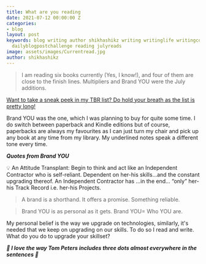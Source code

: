 ```yaml
---
title: What are you reading
date: 2021-07-12 00:00:00 Z
categories:
- blog
layout: post
keywords: blog writing author shikhashikz writing writinglife writingcommunity dailyblogpost
  dailyblogpostchallenge reading julyreads
image: assets/images/Currentread.jpg
author: shikhashikz
---
```


>I am reading six books currently (Yes, I know!), and four of them are close to the finish lines. Multipliers and Brand YOU were the July additions.
>

[Want to take a sneak peek in my TBR list? Do hold your breath as the list is pretty long!](https://shikhashikz.com/Learning-Resource-List/)

Brand YOU was the one, which I was planning to buy for quite some time. I do switch between paperback and Kindle editions but of course, paperbacks are always my favourites as I can just turn my chair and pick up any book at any time from my library. My underlined notes speak a different tone every time.

***Quotes from Brand YOU***

💡 An Attitude Transplant: Begin to think and act like an Independent Contractor who is self-reliant. Dependent on her-his skills…and the constant upgrading thereof. An Independent Contractor has …in the end… “only” her-his Track Record i.e. her-his Projects.

>A brand is a shorthand. It offers a promise. Something reliable.
>

>Brand YOU is as personal as it gets. Brand YOU= Who YOU are.
>

My personal belief is the way we upgrade on technologies, similarly, it's needed that we keep on upgrading on our skills. To do so I read and write. What do you do to upgrade your skillset?

***💖 I love the way Tom Peters includes three dots almost everywhere in the sentences 💖***
